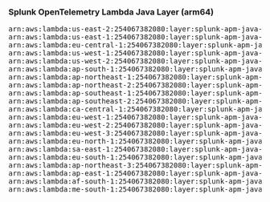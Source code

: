 <h3>Splunk OpenTelemetry Lambda Java Layer (arm64)</h3>

<pre>
arn:aws:lambda:us-east-2:254067382080:layer:splunk-apm-java-arm:7
arn:aws:lambda:us-east-1:254067382080:layer:splunk-apm-java-arm:7
arn:aws:lambda:eu-central-1:254067382080:layer:splunk-apm-java-arm:7
arn:aws:lambda:us-west-1:254067382080:layer:splunk-apm-java-arm:7
arn:aws:lambda:us-west-2:254067382080:layer:splunk-apm-java-arm:7
arn:aws:lambda:ap-south-1:254067382080:layer:splunk-apm-java-arm:7
arn:aws:lambda:ap-northeast-1:254067382080:layer:splunk-apm-java-arm:7
arn:aws:lambda:ap-northeast-2:254067382080:layer:splunk-apm-java-arm:7
arn:aws:lambda:ap-southeast-1:254067382080:layer:splunk-apm-java-arm:7
arn:aws:lambda:ap-southeast-2:254067382080:layer:splunk-apm-java-arm:7
arn:aws:lambda:ca-central-1:254067382080:layer:splunk-apm-java-arm:7
arn:aws:lambda:eu-west-1:254067382080:layer:splunk-apm-java-arm:7
arn:aws:lambda:eu-west-2:254067382080:layer:splunk-apm-java-arm:7
arn:aws:lambda:eu-west-3:254067382080:layer:splunk-apm-java-arm:7
arn:aws:lambda:eu-north-1:254067382080:layer:splunk-apm-java-arm:7
arn:aws:lambda:sa-east-1:254067382080:layer:splunk-apm-java-arm:7
arn:aws:lambda:eu-south-1:254067382080:layer:splunk-apm-java-arm:7
arn:aws:lambda:ap-northeast-3:254067382080:layer:splunk-apm-java-arm:7
arn:aws:lambda:ap-east-1:254067382080:layer:splunk-apm-java-arm:7
arn:aws:lambda:af-south-1:254067382080:layer:splunk-apm-java-arm:7
arn:aws:lambda:me-south-1:254067382080:layer:splunk-apm-java-arm:7
</pre>

